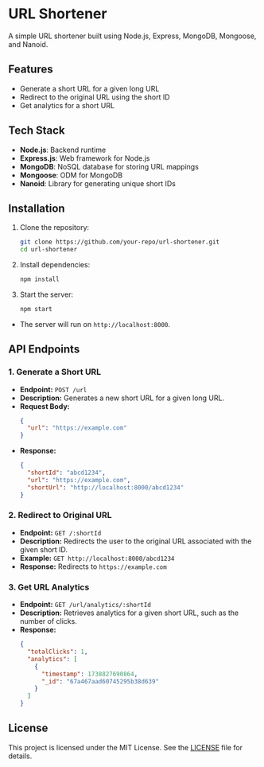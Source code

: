 # URL Shortener

A simple URL shortener built using Node.js, Express, MongoDB, Mongoose, and Nanoid.

## Features

- Generate a short URL for a given long URL
- Redirect to the original URL using the short ID
- Get analytics for a short URL

## Tech Stack

- **Node.js**: Backend runtime
- **Express.js**: Web framework for Node.js
- **MongoDB**: NoSQL database for storing URL mappings
- **Mongoose**: ODM for MongoDB
- **Nanoid**: Library for generating unique short IDs

## Installation

1. Clone the repository:

   ```sh
   git clone https://github.com/your-repo/url-shortener.git
   cd url-shortener
   ```

2. Install dependencies:

   ```sh
   npm install
   ```

3. Start the server:
   ```sh
   npm start
   ```

- The server will run on `http://localhost:8000`.

## API Endpoints

### 1. Generate a Short URL

- **Endpoint:** `POST /url`
- **Description:** Generates a new short URL for a given long URL.
- **Request Body:**
  ```json
  {
    "url": "https://example.com"
  }
  ```
- **Response:**
  ```json
  {
    "shortId": "abcd1234",
    "url": "https://example.com",
    "shortUrl": "http://localhost:8000/abcd1234"
  }
  ```

### 2. Redirect to Original URL

- **Endpoint:** `GET /:shortId`
- **Description:** Redirects the user to the original URL associated with the given short ID.
- **Example:** `GET http://localhost:8000/abcd1234`
- **Response:** Redirects to `https://example.com`

### 3. Get URL Analytics

- **Endpoint:** `GET /url/analytics/:shortId`
- **Description:** Retrieves analytics for a given short URL, such as the number of clicks.
- **Response:**
  ```json
  {
    "totalClicks": 1,
    "analytics": [
      {
        "timestamp": 1738827690864,
        "_id": "67a467aad60745295b38d639"
      }
    ]
  }
  ```

## License

This project is licensed under the MIT License. See the [LICENSE](LICENSE) file for details.

